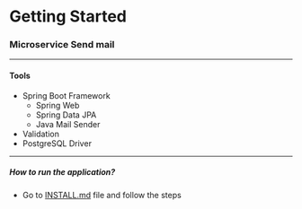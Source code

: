# Getting Started

### Microservice Send mail
---
#### Tools
- Spring Boot Framework
  - Spring Web
  - Spring Data JPA
  - Java Mail Sender
- Validation
- PostgreSQL Driver

---

##### How to run the application?
- Go to [INSTALL.md](https://github.com/mateusesp/ms-email/blob/master/INSTALL.md) file and follow the steps
